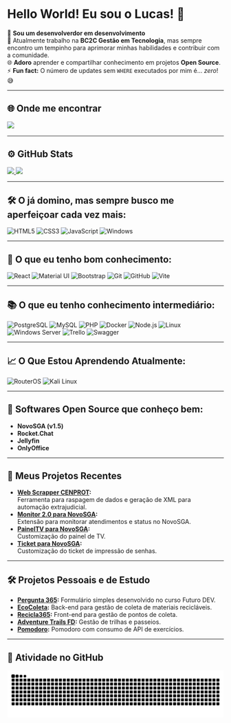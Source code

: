 # Hello World! Eu sou o Lucas! 🤙

🔧 **Sou um desenvolverdor em desenvolvimento**  
💼 Atualmente trabalho na **BC2C Gestão em Tecnologia**, mas sempre encontro um tempinho para aprimorar minhas habilidades e contribuir com a comunidade.  
🌐 **Adoro** aprender e compartilhar conhecimento em projetos **Open Source**.  
⚡ **Fun fact:** O número de updates sem `WHERE` executados por mim é... *zero*! 😅  

---

## 🌐 Onde me encontrar
<a href="https://www.linkedin.com/in/lucasplcorrea/" target="_blank">
  <img src="https://img.shields.io/badge/-LinkedIn-%230077B5?style=for-the-badge&logo=linkedin&logoColor=white" target="_blank">
</a>

---

## ⚙️ GitHub Stats
<div>
<a href="https://github.com/lucasplcorrea">
  <img height="200" src="https://github-readme-stats.vercel.app/api?username=lucasplcorrea&show_icons=true&theme=transparent&hide_rank=true&locale=pt-br" />
</a>
<a href="https://github.com/lucasplcorrea">
  <img height="200" src="https://github-readme-stats.vercel.app/api/top-langs?username=lucasplcorrea&layout=compact&langs_count=8&locale=pt-br&theme=transparent" />
</a>
</div>

---

## 🛠️ O já domino, mas sempre busco me aperfeiçoar cada vez mais:
![HTML5](https://img.shields.io/badge/HTML5-E34F26?style=for-the-badge&logo=html5&logoColor=white)
![CSS3](https://img.shields.io/badge/CSS3-1572B6?style=for-the-badge&logo=css3&logoColor=white)
![JavaScript](https://img.shields.io/badge/JavaScript-F7DF1E?style=for-the-badge&logo=javascript&logoColor=black)
![Windows](https://img.shields.io/badge/Windows-0078D6?style=for-the-badge&logo=windows&logoColor=white)

---

## 🚀 O que eu tenho bom conhecimento:
![React](https://img.shields.io/badge/React-61DAFB?style=for-the-badge&logo=react&logoColor=black)
![Material UI](https://img.shields.io/badge/Material--UI-0081CB?style=for-the-badge&logo=mui&logoColor=white)
![Bootstrap](https://img.shields.io/badge/Bootstrap-563D7C?style=for-the-badge&logo=bootstrap&logoColor=white)
![Git](https://img.shields.io/badge/Git-F05032?style=for-the-badge&logo=git&logoColor=white)
![GitHub](https://img.shields.io/badge/GitHub-181717?style=for-the-badge&logo=github&logoColor=white)
![Vite](https://img.shields.io/badge/Vite-646CFF?style=for-the-badge&logo=vite&logoColor=white)

---

## 📚 O que eu tenho conhecimento intermediário:
![PostgreSQL](https://img.shields.io/badge/PostgreSQL-336791?style=for-the-badge&logo=postgresql&logoColor=white)
![MySQL](https://img.shields.io/badge/MySQL-4479A1?style=for-the-badge&logo=mysql&logoColor=white)
![PHP](https://img.shields.io/badge/PHP-777BB4?style=for-the-badge&logo=php&logoColor=white)
![Docker](https://img.shields.io/badge/Docker-2496ED?style=for-the-badge&logo=docker&logoColor=white)
![Node.js](https://img.shields.io/badge/Node.js-339933?style=for-the-badge&logo=nodedotjs&logoColor=white)
![Linux](https://img.shields.io/badge/Linux-FCC624?style=for-the-badge&logo=linux&logoColor=black)
![Windows Server](https://img.shields.io/badge/Windows%20Server-0078D6?style=for-the-badge&logo=windows&logoColor=white)
![Trello](https://img.shields.io/badge/Trello-0052CC?style=for-the-badge&logo=trello&logoColor=white)
![Swagger](https://img.shields.io/badge/Swagger-85EA2D?style=for-the-badge&logo=swagger&logoColor=black)

---

## 📈 O Que Estou Aprendendo Atualmente:
![RouterOS](https://img.shields.io/badge/RouterOS-D82C2E?style=for-the-badge&logo=mikrotik&logoColor=white)
![Kali Linux](https://img.shields.io/badge/Kali_Linux-557C94?style=for-the-badge&logo=kalilinux&logoColor=white)

---

## 🌟 Softwares Open Source que conheço bem:
- **NovoSGA (v1.5)**  
- **Rocket.Chat**  
- **Jellyfin**
- **OnlyOffice**

---

## 📂 Meus Projetos Recentes
- **[Web Scrapper CENPROT](https://github.com/lucasplcorrea/WebScrapperCENPROT):**  
  Ferramenta para raspagem de dados e geração de XML para automação extrajudicial.  
- **[Monitor 2.0 para NovoSGA](https://github.com/lucasplcorrea/Monitor-2.0-NovoSGA-1.5):**  
  Extensão para monitorar atendimentos e status no NovoSGA.  
- **[PainelTV para NovoSGA](https://github.com/lucasplcorrea/PainelTVNovoSGA1.5):**  
  Customização do painel de TV.  
- **[Ticket para NovoSGA](https://github.com/lucasplcorrea/TicketNovoSGA):**  
  Customização do ticket de impressão de senhas.

---

## 🛠️ Projetos Pessoais e de Estudo
- **[Pergunta 365](https://github.com/lucasplcorrea/Pergunta-365):** Formulário simples desenvolvido no curso Futuro DEV.  
- **[EcoColeta](https://github.com/lucasplcorrea/EcoColeta):** Back-end para gestão de coleta de materiais recicláveis.  
- **[Recicla365](https://github.com/lucasplcorrea/Recicla365):** Front-end para gestão de pontos de coleta.  
- **[Adventure Trails FD](https://github.com/lucasplcorrea/AdventureTrailsFD):** Gestão de trilhas e passeios.  
- **[Pomodoro](https://github.com/lucasplcorrea/pomodoro):** Pomodoro com consumo de API de exercícios.

---

## 🐍 Atividade no GitHub
<div>
<picture>
  <source media="(prefers-color-scheme: dark)" srcset="https://raw.githubusercontent.com/lucasplcorrea/lucasplcorrea/output/github-contribution-grid-snake-dark.svg">
  <source media="(prefers-color-scheme: light)" srcset="https://raw.githubusercontent.com/lucasplcorrea/lucasplcorrea/output/github-contribution-grid-snake.svg">
  <img alt="github contribution grid snake animation" src="https://raw.githubusercontent.com/lucasplcorrea/lucasplcorrea/output/github-contribution-grid-snake.svg">
</picture>
</div>
